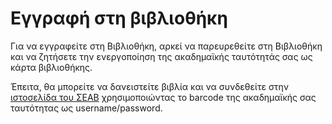 # Εγγραφή στη βιβλιοθήκη

Για να εγγραφείτε στη Βιβλιοθήκη, αρκεί να παρευρεθείτε στη Βιβλιοθήκη και να ζητήσετε την ενεργοποίηση της ακαδημαϊκής ταυτότητάς σας ως κάρτα βιβλιοθήκης.

Έπειτα, θα μπορείτε να δανειστείτε βιβλία και να συνδεθείτε στην [ιστοσελίδα του ΣΕΑΒ](https://www.heal-link.gr/) χρησιμοποιώντας το barcode της ακαδημαϊκής σας ταυτότητας ως username/password.